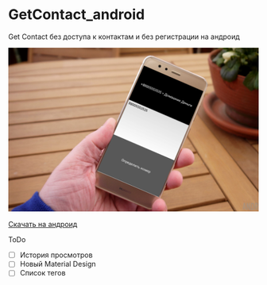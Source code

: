 # GetContact_android
Get Contact без доступа к контактам и без регистрации на андроид

![](mockup.png)

[Скачать на андроид](https://github.com/LencoDigitexer/GetContact_android/releases/download/debug/getcontact_ld-0.1-armeabi-v7a-debug.apk) 

ToDo
- [ ] История просмотров
- [ ] Новый Material Design 
- [ ] Список тегов